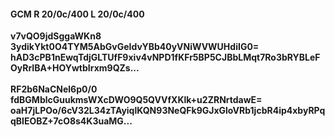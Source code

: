 #### GCM R 20/0c/400 L 20/0c/400
**v7vQO9jdSggaWKn8**<br/>**3ydikYkt0O4TYM5AbGvGeIdvYBb40yVNiWVWUHdiIG0=**<br/>**hAD3cPB1nEwqTdjGLTUfF9xiv4vNPD1fKFr5BP5CJBbLMqt7Ro3bRYBLeFOyRrIBA+HOYwtbIrxm9QZs...**<br/><br/>
**RF2b6NaCNel6p0/0**<br/>**fdBGMblcGuukmsWXcDWO9Q5QVVfXKlk+u2ZRNrtdawE=**<br/>**oaH7jLPOo/6cV32L34zTAyiqlKQN93NeQFk9GJxGloVRb1jcbR4ip4xbyRPqqBIEOBZ+7cO8s4K3uaMG...**